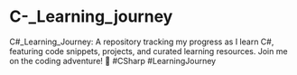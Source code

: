 # C-_Learning_journey
C#_Learning_Journey: A repository tracking my progress as I learn C#, featuring code snippets, projects, and curated learning resources. Join me on the coding adventure! 🚀 #CSharp #LearningJourney
